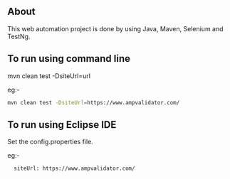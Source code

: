 About
-----
This web automation project is done by using Java, Maven, Selenium and TestNg.

To run using command line
-------------------------
mvn clean test -DsiteUrl=url 

eg:-

   ```sh
   mvn clean test -DsiteUrl=https://www.ampvalidator.com/
   ```
 

To run using Eclipse IDE
------------------------
Set the config.properties file.

eg:-

 ```properties
   siteUrl: https://www.ampvalidator.com/
   ```
